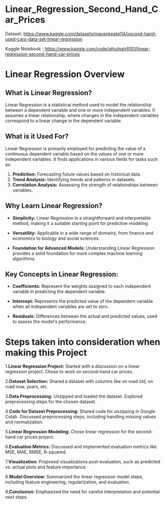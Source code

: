 # Linear_Regression_Second_Hand_Car_Prices
Dataset: https://www.kaggle.com/datasets/mayankpatel14/second-hand-used-cars-data-set-linear-regression

Kaggle Notebook : https://www.kaggle.com/code/athulnair8101/linear-regression-second-hand-car-prices

# Linear Regression Overview

## What is Linear Regression?

Linear Regression is a statistical method used to model the relationship between a dependent variable and one or more independent variables. It assumes a linear relationship, where changes in the independent variables correspond to a linear change in the dependent variable.

## What is it Used For?

Linear Regression is primarily employed for predicting the value of a continuous dependent variable based on the values of one or more independent variables. It finds applications in various fields for tasks such as:

1. **Prediction:** Forecasting future values based on historical data.
2. **Trend Analysis:** Identifying trends and patterns in datasets.
3. **Correlation Analysis:** Assessing the strength of relationships between variables.

## Why Learn Linear Regression?

- **Simplicity:** Linear Regression is a straightforward and interpretable method, making it a suitable starting point for predictive modeling.

- **Versatility:** Applicable in a wide range of domains, from finance and economics to biology and social sciences.

- **Foundation for Advanced Models:** Understanding Linear Regression provides a solid foundation for more complex machine learning algorithms.

## Key Concepts in Linear Regression:

- **Coefficients:** Represent the weights assigned to each independent variable in predicting the dependent variable.

- **Intercept:** Represents the predicted value of the dependent variable when all independent variables are set to zero.

- **Residuals:** Differences between the actual and predicted values, used to assess the model's performance.

# Steps taken into consideration when making this Project

1.**Linear Regression Project:**
Started with a discussion on a linear regression project.
Chose to work on second-hand car prices.

2.**Dataset Selection:**
Shared a dataset with columns like on road old, on road now, years, etc.

3.**Data Preprocessing:**
Unzipped and loaded the dataset.
Explored preprocessing steps for the chosen dataset.

4.**Code for Dataset Preprocessing:**
Shared code for unzipping in Google Colab.
Discussed preprocessing steps, including handling missing values and normalization.

5.**Linear Regression Modeling:**
Chose linear regression for the second-hand car prices project.

6.**Evaluation Metrics:**
Discussed and implemented evaluation metrics like MSE, MAE, RMSE, R-squared.

7.**Visualization:**
Proposed visualizations post-evaluation, such as predicted vs. actual plots and feature importance.

8.**Model Overview:**
Summarized the linear regression model steps, including feature engineering, regularization, and evaluation.

9.**Conclusion:**
Emphasized the need for careful interpretation and potential next steps.
